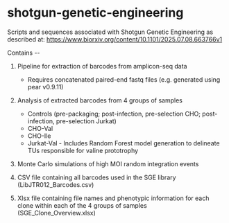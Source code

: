 # shotgun-genetic-engineering

Scripts and sequences associated with Shotgun Genetic Engineering as described at: https://www.biorxiv.org/content/10.1101/2025.07.08.663766v1

Contains --

1. Pipeline for extraction of barcodes from amplicon-seq data

      - Requires concatenated paired-end fastq files (e.g. generated using pear v0.9.11)
  
2. Analysis of extracted barcodes from 4 groups of samples

      - Controls (pre-packaging; post-infection, pre-selection CHO; post-infection, pre-selection Jurkat)
      - CHO-Val
      - CHO-Ile
      - Jurkat-Val
            - Includes Random Forest model generation to delineate TUs responsible for valine prototrophy
  
3. Monte Carlo simulations of high MOI random integration events

4. CSV file containing all barcodes used in the SGE library (LibJTR012_Barcodes.csv)

5. Xlsx file containing file names and phenotypic information for each clone within each of the 4 groups of samples (SGE_Clone_Overview.xlsx)
